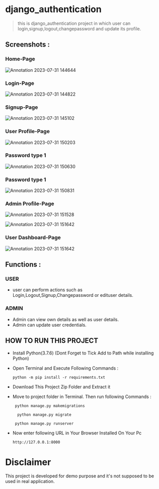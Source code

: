 # django_authentication
> this is django_authentication project in which user can login,signup,logout,changepassword and update its profile.

## Screenshots :

### Home-Page
![Annotation 2023-07-31 144644](https://github.com/Ankit96500/django_authentication/assets/107850796/a3c5d5b6-b5ca-4f5c-951f-10d0f83d63cd)

### Login-Page
![Annotation 2023-07-31 144822](https://github.com/Ankit96500/django_authentication/assets/107850796/7c00ecb1-3d3b-42ae-ac86-61a329df6a13)

### Signup-Page
![Annotation 2023-07-31 145102](https://github.com/Ankit96500/django_authentication/assets/107850796/e2f36567-9502-4594-a87c-0c8443ac5028)

### User Profile-Page
![Annotation 2023-07-31 150203](https://github.com/Ankit96500/django_authentication/assets/107850796/e951fcb5-20e8-4923-af18-f21efde0bcaf)

### Password type 1
![Annotation 2023-07-31 150630](https://github.com/Ankit96500/django_authentication/assets/107850796/f35007e2-fae2-40a1-8356-d3c36691b8fa)

### Password type 1
![Annotation 2023-07-31 150831](https://github.com/Ankit96500/django_authentication/assets/107850796/e8cf2604-f299-4fad-bad4-454c86e67c21)

### Admin Profile-Page
![Annotation 2023-07-31 151528](https://github.com/Ankit96500/django_authentication/assets/107850796/a878d9d4-8a1a-4baf-ab43-e57a8397f63c)

![Annotation 2023-07-31 151642](https://github.com/Ankit96500/django_authentication/assets/107850796/7bbad01d-3cfd-4434-96d4-9d49009c5f2d)

### User Dashboard-Page
![Annotation 2023-07-31 151642](https://github.com/Ankit96500/django_authentication/assets/107850796/417628b0-c624-49dc-af5c-45dd9b9cf1db)

## Functions :
### USER
- user can perform actions such as Login,Logout,Signup,Changepassword or edituser details.

### ADMIN
- Admin can view own details as well as user details.
- Admin can update user credentials.

## HOW TO RUN THIS PROJECT
- Install Python(3.7.6) (Dont Forget to Tick Add to Path while installing Python)
- Open Terminal and Execute Following Commands :

    `` python -m pip install -r requirements.txt ``

- Download This Project Zip Folder and Extract it
- Move to project folder in Terminal. Then run following Commands :

  `` python manage.py makemigrations``
   
  ``   python manage.py migrate ``

  ``  python manage.py runserver  ``
- Now enter following URL in Your Browser Installed On Your Pc
  
    ``http://127.0.0.1:8000``

# Disclaimer
This project is developed for demo purpose and it's not supposed to be used in real application.




